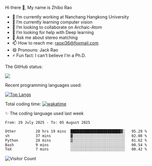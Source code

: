 Hi there 👋, My name is Zhibo Rao
- 🔭 I’m currently working at Nanchang Hangkong University
- 🌱 I’m currently learning computer vision
- 👯 I’m looking to collaborate on Archaic-Atom
- 🤔 I’m looking for help with Deep learning
- 💬 Ask me about stereo matching
- 📫 How to reach me: raoxi36@foxmail.com
- 😄 Pronouns: Jack Rao
- ⚡ Fun fact: I can't believe I'm a Ph.D.

The GitHub status:

![](https://github-readme-stats.vercel.app/api?username=ZhiboRao)

Recent programming languages used:

[![Top Langs](https://github-readme-stats.vercel.app/api/top-langs/?username=ZhiboRao&layout=compact)](https://github.com/anuraghazra/github-readme-stats)

Total coding time: [![wakatime](https://wakatime.com/badge/user/51ec5ec7-4742-4243-9eea-732ade32c0b7.svg)](https://wakatime.com/@51ec5ec7-4742-4243-9eea-732ade32c0b7)

✨ The coding language used last week 
<!--START_SECTION:waka-->

```txt
From: 29 July 2025 - To: 05 August 2025

Other         28 hrs 19 mins  ███████████████████████▓░   95.29 %
sh            37 mins         ▓░░░░░░░░░░░░░░░░░░░░░░░░   02.08 %
Python        28 mins         ▒░░░░░░░░░░░░░░░░░░░░░░░░   01.62 %
Bash          9 mins          ░░░░░░░░░░░░░░░░░░░░░░░░░   00.54 %
TeX           7 mins          ░░░░░░░░░░░░░░░░░░░░░░░░░   00.42 %
```

<!--END_SECTION:waka-->

![Visitor Count](https://profile-counter.glitch.me/Raohaocheng/count.svg)
